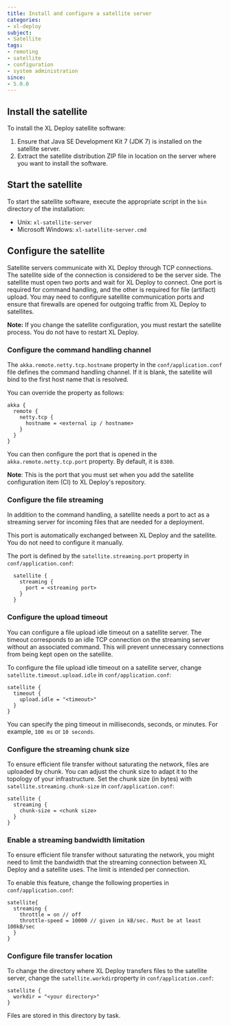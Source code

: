 ```yaml
---
title: Install and configure a satellite server
categories:
- xl-deploy
subject:
- Satellite
tags:
- remoting
- satellite
- configuration
- system administration
since:
- 5.0.0
---
```


## Install the satellite

To install the XL Deploy satellite software:

1. Ensure that Java SE Development Kit 7 (JDK 7) is installed on the satellite server.
2. Extract the satellite distribution ZIP file in location on the server where you want to install the software.

## Start the satellite

To start the satellite software, execute the appropriate script in the `bin` directory of the installation:

* Unix: `xl-satellite-server`
* Microsoft Windows: `xl-satellite-server.cmd`

## Configure the satellite

Satellite servers communicate with XL Deploy through TCP connections. The satellite side of the connection is considered to be the server side. The satellite must open two ports and wait for XL Deploy to connect. One port is required for command handling, and the other is required for file (artifact) upload. You may need to configure satellite communication ports and ensure that firewalls are opened for outgoing traffic from XL Deploy to satellites. 

**Note:** If you change the satellite configuration, you must restart the satellite process. You do not have to restart XL Deploy.

### Configure the command handling channel

The `akka.remote.netty.tcp.hostname` property in the `conf/application.conf` file defines the command handling channel. If it is blank, the satellite will bind to the first host name that is resolved.

You can override the property as follows:

    akka {
      remote {
        netty.tcp {
          hostname = <external ip / hostname>
        }
      }
    }

You can then configure the port that is opened in the `akka.remote.netty.tcp.port` property. By default, it is `8380`. 

**Note**: This is the port that you must set when you add the satellite configuration item (CI) to XL Deploy's repository.

### Configure the file streaming

In addition to the command handling, a satellite needs a port to act as a streaming server for incoming files that are needed for a deployment.

This port is automatically exchanged between XL Deploy and the satellite. You do not need to configure it manually.

The port is defined by the `satellite.streaming.port` property in `conf/application.conf`:

      satellite {
        streaming {
          port = <streaming port>
        }
      }

### Configure the upload timeout

You can configure a file upload idle timeout on a satellite server. The timeout corresponds to an idle TCP connection on the streaming server without an associated command. This will prevent unnecessary connections from being kept open on the satellite.

To configure the file upload idle timeout on a satellite server, change `satellite.timeout.upload.idle` in `conf/application.conf`:

    satellite {
      timeout {
        upload.idle = "<timeout>"
      }
    }

You can specify the ping timeout in milliseconds, seconds, or minutes. For example, `100 ms` or `10 seconds`.

### Configure the streaming chunk size

To ensure efficient file transfer without saturating the network, files are uploaded by chunk. You can adjust the chunk size to adapt it to the topology of your infrastructure. Set the chunk size (in bytes) with `satellite.streaming.chunk-size` in `conf/application.conf`:

    satellite {
      streaming {
        chunk-size = <chunk size>
      }
    }

### Enable a streaming bandwidth limitation

To ensure efficient file transfer without saturating the network, you might need to limit the bandwidth that the streaming connection between XL Deploy and a satellite uses. The limit is intended per connection.

To enable this feature, change the following properties in `conf/application.conf`:

    satellite{
      streaming {
        throttle = on // off
        throttle-speed = 10000 // given in kB/sec. Must be at least 100kB/sec
      }
    }

### Configure file transfer location

To change the directory where XL Deploy transfers files to the satellite server, change the `satellite.workdir`property in `conf/application.conf`:

    satellite {
      workdir = "<your directory>"
    }

Files are stored in this directory by task.
